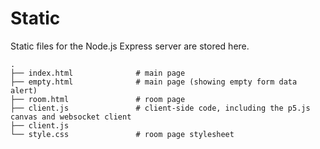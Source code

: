 # Static 

Static files for the Node.js Express server are stored here.

```
.
├── index.html              # main page
├── empty.html              # main page (showing empty form data alert)
├── room.html               # room page
├── client.js               # client-side code, including the p5.js canvas and websocket client
├── client.js
└── style.css               # room page stylesheet

```